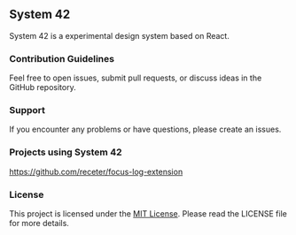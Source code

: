 ## System 42

System 42 is a experimental design system based on React.

### Contribution Guidelines

Feel free to open issues, submit pull requests, or discuss ideas in the GitHub repository.

### Support

If you encounter any problems or have questions, please create an issues.

### Projects using System 42

https://github.com/receter/focus-log-extension

### License

This project is licensed under the [MIT License](https://opensource.org/license/mit/). Please read the LICENSE file for more details.
